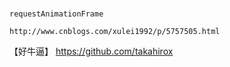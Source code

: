 #
    requestAnimationFrame
    
    http://www.cnblogs.com/xulei1992/p/5757505.html
    
    
【好牛逼】
https://github.com/takahirox